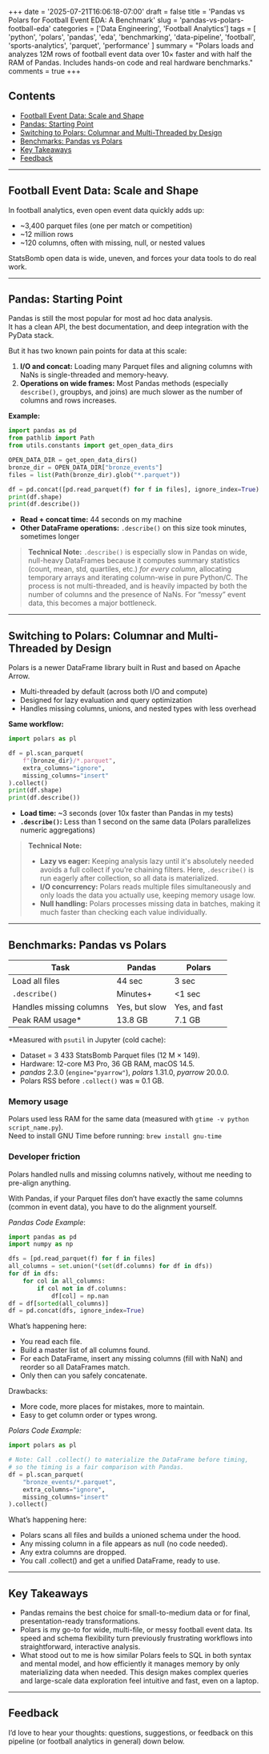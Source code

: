 +++
date = '2025-07-21T16:06:18-07:00'
draft = false
title = 'Pandas vs Polars for Football Event EDA: A Benchmark'
slug = 'pandas-vs-polars-football-eda'
categories = ['Data Engineering', 'Football Analytics']
tags = [
    'python',
    'polars',
    'pandas',
    'eda',
    'benchmarking',
    'data-pipeline',
    'football',
    'sports-analytics',
    'parquet',
    'performance'
]
summary = "Polars loads and analyzes 12M rows of football event data over 10× faster and with half the RAM of Pandas. Includes hands-on code and real hardware benchmarks."
comments = true
+++

## Contents

- [Football Event Data: Scale and Shape](#football-event-data-scale-and-shape)
- [Pandas: Starting Point](#pandas-starting-point)
- [Switching to Polars: Columnar and Multi-Threaded by Design](#switching-to-polars-columnar-and-multi-threaded-by-design)
- [Benchmarks: Pandas vs Polars](#benchmarks-pandas-vs-polars)
- [Key Takeaways](#key-takeaways)
- [Feedback](#feedback)

---

## Football Event Data: Scale and Shape

In football analytics, even open event data quickly adds up:

- ~3,400 parquet files (one per match or competition)
- ~12 million rows
- ~120 columns, often with missing, null, or nested values

StatsBomb open data is wide, uneven, and forces your data tools to do real work.

---

## Pandas: Starting Point

Pandas is still the most popular for most ad hoc data analysis.  
It has a clean API, the best documentation, and deep integration with the PyData stack.

But it has two known pain points for data at this scale:

1. **I/O and concat:** Loading many Parquet files and aligning columns with NaNs is single-threaded and memory-heavy.
2. **Operations on wide frames:** Most Pandas methods (especially `describe()`, groupbys, and joins) are much slower as the number of columns and rows increases.

**Example:**

```python
import pandas as pd
from pathlib import Path
from utils.constants import get_open_data_dirs

OPEN_DATA_DIR = get_open_data_dirs()
bronze_dir = OPEN_DATA_DIR["bronze_events"]
files = list(Path(bronze_dir).glob("*.parquet"))

df = pd.concat([pd.read_parquet(f) for f in files], ignore_index=True)
print(df.shape)
print(df.describe())
```

* **Read + concat time:** 44 seconds on my machine
* **Other DataFrame operations:** `.describe()` on this size took minutes, sometimes longer

> **Technical Note:**
> `.describe()` is especially slow in Pandas on wide, null-heavy DataFrames because it computes summary statistics (count, mean, std, quartiles, etc.) *for every column*, allocating temporary arrays and iterating column-wise in pure Python/C. The process is not multi-threaded, and is heavily impacted by both the number of columns and the presence of NaNs. For “messy” event data, this becomes a major bottleneck.

---

## Switching to Polars: Columnar and Multi-Threaded by Design

Polars is a newer DataFrame library built in Rust and based on Apache Arrow.

* Multi-threaded by default (across both I/O and compute)
* Designed for lazy evaluation and query optimization
* Handles missing columns, unions, and nested types with less overhead

**Same workflow:**

```python
import polars as pl

df = pl.scan_parquet(
    f"{bronze_dir}/*.parquet",
    extra_columns="ignore",
    missing_columns="insert"
).collect()
print(df.shape)
print(df.describe())
```

* **Load time:** \~3 seconds (over 10x faster than Pandas in my tests)
* **`.describe()`:** Less than 1 second on the same data (Polars parallelizes numeric aggregations)

> **Technical Note:**
>
> * **Lazy vs eager:** Keeping analysis lazy until it's absolutely needed avoids a full collect if you’re chaining filters. Here, `.describe()` is run eagerly after collection, so all data is materialized.
> * **I/O concurrency:** Polars reads multiple files simultaneously and only loads the data you actually use, keeping memory usage low.
> * **Null handling:** Polars processes missing data in batches, making it much faster than checking each value individually.

---

## Benchmarks: Pandas vs Polars

| Task                    | Pandas        | Polars        |
| ----------------------- | ------------- | ------------- |
| Load all files          | 44 sec        | 3 sec         |
| `.describe()`           | Minutes+      | <1 sec        |
| Handles missing columns | Yes, but slow | Yes, and fast |
| Peak RAM usage*      | 13.8 GB         | 7.1 GB       |

*Measured with `psutil` in Jupyter (cold cache):
* Dataset = 3 433 StatsBomb Parquet files (12 M × 149).  
* Hardware: 12-core M3 Pro, 36 GB RAM, macOS 14.5.  
* *pandas* 2.3.0 (`engine="pyarrow"`), *polars* 1.31.0, *pyarrow* 20.0.0.  
* Polars RSS before `.collect()` was ≈ 0.1 GB.

### Memory usage

Polars used less RAM for the same data (measured with `gtime -v python script_name.py`). \
Need to install GNU Time before running: `brew install gnu-time`

### Developer friction

Polars handled nulls and missing columns natively, without me needing to pre-align anything. 

With Pandas, if your Parquet files don’t have exactly the same columns (common in event data), you have to do the alignment yourself.

*Pandas Code Example*:
```python
import pandas as pd
import numpy as np

dfs = [pd.read_parquet(f) for f in files]
all_columns = set.union(*(set(df.columns) for df in dfs))
for df in dfs:
    for col in all_columns:
        if col not in df.columns:
            df[col] = np.nan
df = df[sorted(all_columns)]
df = pd.concat(dfs, ignore_index=True)
```

What’s happening here:
* You read each file.
* Build a master list of all columns found.
* For each DataFrame, insert any missing columns (fill with NaN) and reorder so all DataFrames match.
* Only then can you safely concatenate.

Drawbacks:
* More code, more places for mistakes, more to maintain.
* Easy to get column order or types wrong.

*Polars Code Example:*
```python
import polars as pl

# Note: Call .collect() to materialize the DataFrame before timing,
# so the timing is a fair comparison with Pandas.
df = pl.scan_parquet(
    "bronze_events/*.parquet",
    extra_columns="ignore",
    missing_columns="insert"
).collect()
```

What’s happening here:

* Polars scans all files and builds a unioned schema under the hood.
* Any missing column in a file appears as null (no code needed).
* Any extra columns are dropped.
* You call .collect() and get a unified DataFrame, ready to use.
---

## Key Takeaways

* Pandas remains the best choice for small-to-medium data or for final, presentation-ready transformations.
* Polars is my go-to for wide, multi-file, or messy football event data. Its speed and schema flexibility turn previously frustrating workflows into straightforward, interactive analysis.
* What stood out to me is how similar Polars feels to SQL in both syntax and mental model, and how efficiently it manages memory by only materializing data when needed. This design makes complex queries and large-scale data exploration feel intuitive and fast, even on a laptop.


---

## Feedback


I’d love to hear your thoughts: questions, suggestions, or feedback on this pipeline (or football analytics in general) down below.





